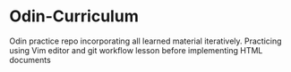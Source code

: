 # Odin-Curriculum
Odin practice repo incorporating all learned material iteratively.
Practicing using Vim editor and git workflow lesson before implementing HTML documents
